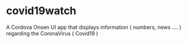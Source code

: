 # covid19watch
A Cordova Onsen UI app that displays information ( numbers, news .... ) regarding the CoronaVirus ( Covid19 )
